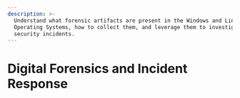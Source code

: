 ```yaml
---
description: >-
  Understand what forensic artifacts are present in the Windows and Linux
  Operating Systems, how to collect them, and leverage them to investigate
  security incidents.
---
```


# Digital Forensics and Incident Response

